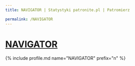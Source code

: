 ```yaml
---
title: NAVIGATOR | Statystyki patronite.pl | Patromierz

permalink: /NAVIGATOR
---
```


# [NAVIGATOR](https://patronite.pl/NAVIGATOR)

{% include profile.md name="NAVIGATOR" prefix="n" %}
